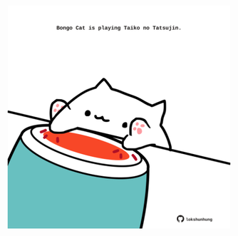 <!-- built at 25/10/2024, 19:00:52 UTC -->
<p align="center">
  <img width="500" height="500" src="./ReadmeImage.svg">
</p>
